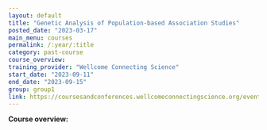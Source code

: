 ```yaml
---
layout: default
title: "Genetic Analysis of Population-based Association Studies"
posted_date: "2023-03-17"
main_menu: courses
permalink: /:year/:title
category: past-course
course_overview: 
training_provider: "Wellcome Connecting Science"
start_date: "2023-09-11"
end_date: "2023-09-15"
group: group1
link: https://coursesandconferences.wellcomeconnectingscience.org/event/genetic-analysis-of-population-based-association-studies-20230911/
---
```

  
<!-- ### SARS-CoV-2 NGS bioinformatics course 2021 -->

<p align="left"><b >Course overview:</b></p>



